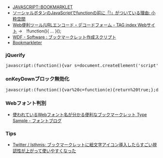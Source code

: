 - [JAVASCRIPT::BOOKMARKLET](http://bookmarklet.daa.jp/)
- [ソーシャルボタンのJavaScriptでfunctionの前に「!」がついている理由: 小粋空間](http://www.koikikukan.com/archives/2013/06/12-003333.php)
- [Web便利ツール/URLエンコード・デコードフォーム - TAG index Webサイト](http://www.tagindex.com/tool/url.html) →　!function(){ ... }();
- [WDF - Software : ブックマークレット作成スクリプト](http://www.eonet.ne.jp/~wdf/software/bookmarklet_creator.html)
- [Bookmarkleter](http://chriszarate.github.io/bookmarkleter/)

### jQuerify
<pre>
javascript:(function(){var s=document.createElement('script');s.setAttribute('src','//code.jquery.com/jquery-2.0.3.min.js');document.getElementsByTagName('head')[0].appendChild(s);})();
</pre>

### onKeyDownブロック無効化
<pre>
javascript:(function(){var%20c=function(e){return%20true;};document.onkeydown=c;var%20m=window.MENU;if(m){m.document.onkeydown=c;};var%20o=window.OPERATION;if(o){o.document.onkeydown=c;}})()
</pre>

### Webフォント判別
- [使われているWebフォント名が分かる便利なブックマークレット Type Sample - フォントブログ](http://blog.petitboys.com/archives/typesample.html)

### Tips
- [Twitter / Isthmis: ブックマークレットに絵文字アイコン導入したらすごい視認性が上がって使いやすくなった](https://twitter.com/Isthmis/status/475999198819536896)